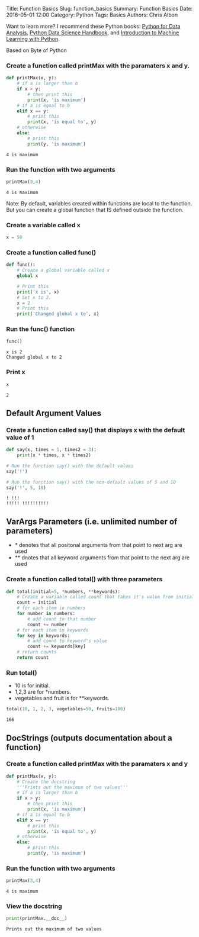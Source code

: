 Title: Function Basics
Slug: function_basics
Summary: Function Basics
Date: 2016-05-01 12:00
Category: Python
Tags: Basics
Authors: Chris Albon

Want to learn more? I recommend these Python books: [Python for Data Analysis](http://amzn.to/2ljV9wY), [Python Data Science Handbook](http://amzn.to/2m0mgMB), and [Introduction to Machine Learning with Python](http://amzn.to/2mjYiwK).

Based on Byte of Python

### Create a function called printMax with the paramaters x and y.


```python
def printMax(x, y):
    # if a is larger than b
    if x > y:
        # then print this
        print(x, 'is maximum')
    # if a is equal to b
    elif x == y:
        # print this
        print(x, 'is equal to', y)
    # otherwise
    else:
        # print this
        print(y, 'is maximum')
```

    4 is maximum


### Run the function with two arguments


```python
printMax(3,4)
```

    4 is maximum


Note: By default, variables created within functions are local to the function. But you can create a global function that IS defined outside the function.

### Create a variable called x


```python
x = 50
```

### Create a function called func()


```python
def func():
    # Create a global variable called x
    global x

    # Print this
    print('x is', x)
    # Set x to 2.
    x = 2
    # Print this
    print('Changed global x to', x)
```

### Run the func() function


```python
func()
```

    x is 2
    Changed global x to 2


### Print x


```python
x
```




    2



## Default Argument Values

### Create a function called say() that displays x with the default value of 1


```python
def say(x, times = 1, times2 = 3):
    print(x * times, x * times2)

# Run the function say() with the default values
say('!')

# Run the function say() with the non-default values of 5 and 10
say('!', 5, 10)
```

    ! !!!
    !!!!! !!!!!!!!!!


## VarArgs Parameters (i.e. unlimited number of parameters)
- \* denotes that all positonal arguments from that point to next arg are used
- \** dnotes that all keyword arguments from that point to the next arg are used

### Create a function called total() with three parameters


```python
def total(initial=5, *numbers, **keywords):
    # Create a variable called count that takes it's value from initial
    count = initial
    # for each item in numbers
    for number in numbers:
        # add count to that number
        count += number
    # for each item in keywords
    for key in keywords:
        # add count to keyword's value
        count += keywords[key]
    # return counts
    return count
```

### Run total()
- 10 is for initial.
- 1,2,3 are for *numbers.
- vegetables and fruit is for **keywords.


```python
total(10, 1, 2, 3, vegetables=50, fruits=100)
```




    166



## DocStrings (outputs documentation about a function)

### Create a function called printMax with the paramaters x and y


```python
def printMax(x, y):
    # Create the docstring
    '''Prints out the maximum of two values'''
    # if a is larger than b
    if x > y:
        # then print this
        print(x, 'is maximum')
    # if a is equal to b
    elif x == y:
        # print this
        print(x, 'is equal to', y)
    # otherwise
    else:
        # print this
        print(y, 'is maximum')
```

### Run the function with two arguments


```python
printMax(3,4)
```

    4 is maximum


###  View the docstring


```python
print(printMax.__doc__)
```

    Prints out the maximum of two values
